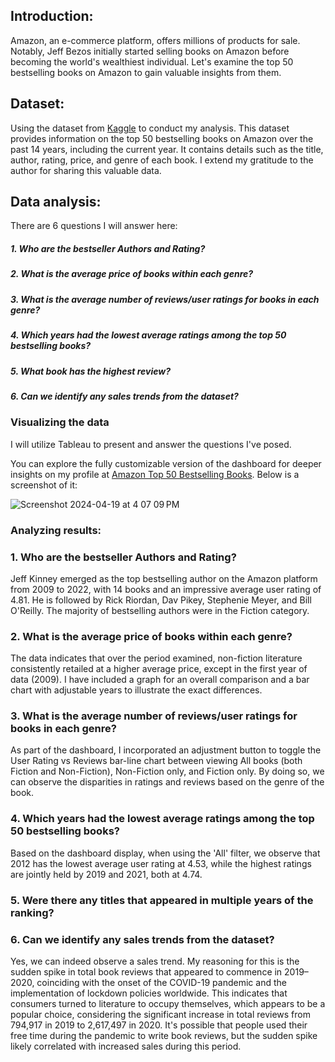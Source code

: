 ## Introduction:
Amazon, an e-commerce platform, offers millions of products for sale. Notably, Jeff Bezos initially started selling books on Amazon before becoming the world's wealthiest individual. Let's examine the top 50 bestselling books on Amazon to gain valuable insights from them.

## Dataset:
Using the dataset from [Kaggle](https://www.kaggle.com/datasets/chriskachmar/amazon-top-50-bestselling-books-2009-2022) to conduct my analysis. This dataset provides information on the top 50 bestselling books on Amazon over the past 14 years, including the current year. It contains details such as the title, author, rating, price, and genre of each book. I extend my gratitude to the author for sharing this valuable data.

## Data analysis:
There are 6 questions I will answer here:

##### 1. Who are the bestseller Authors and Rating?
##### 2. What is the average price of books within each genre?
##### 3. What is the average number of reviews/user ratings for books in each genre?
##### 4. Which years had the lowest average ratings among the top 50 bestselling books?
##### 5. What book has the highest review?
##### 6. Can we identify any sales trends from the dataset?

###  Visualizing the data
I will utilize Tableau to present and answer the questions I've posed.

You can explore the fully customizable version of the dashboard for deeper insights on my profile at [Amazon Top 50 Bestselling Books](https://public.tableau.com/app/profile/clara.bach/viz/AmazonTop50Bestsellingbooks2009-2022/Dashboard12#1). Below is a screenshot of it:

![Screenshot 2024-04-19 at 4 07 09 PM](https://github.com/bachbaongan/Portfolio_Data/assets/144385168/a1f5d5bc-b5a2-44d4-a34c-d4e96f93e20f)

### Analyzing results:
### 1. Who are the bestseller Authors and Rating?
Jeff Kinney emerged as the top bestselling author on the Amazon platform from 2009 to 2022, with 14 books and an impressive average user rating of 4.81. He is followed by Rick Riordan, Dav Pikey, Stephenie Meyer, and Bill O'Reilly. 
The majority of bestselling authors were in the Fiction category. 

### 2. What is the average price of books within each genre?
The data indicates that over the period examined, non-fiction literature consistently retailed at a higher average price, except in the first year of data (2009). I have included a graph for an overall comparison and a bar chart with adjustable years to illustrate the exact differences.


### 3. What is the average number of reviews/user ratings  for books in each genre?
As part of the dashboard, I incorporated an adjustment button to toggle the User Rating vs Reviews bar-line chart between viewing All books (both Fiction and Non-Fiction), Non-Fiction only, and Fiction only. By doing so, we can observe the disparities in ratings and reviews based on the genre of the book.

### 4. Which years had the lowest average ratings among the top 50 bestselling books?
Based on the dashboard display, when using the 'All' filter, we observe that 2012 has the lowest average user rating at 4.53, while the highest ratings are jointly held by 2019 and 2021, both at 4.74.

### 5. Were there any titles that appeared in multiple years of the ranking?

### 6. Can we identify any sales trends from the dataset?
Yes, we can indeed observe a sales trend. My reasoning for this is the sudden spike in total book reviews that appeared to commence in 2019–2020, coinciding with the onset of the COVID-19 pandemic and the implementation of lockdown policies worldwide.
This indicates that consumers turned to literature to occupy themselves, which appears to be a popular choice, considering the significant increase in total reviews from 794,917 in 2019 to 2,617,497 in 2020. It's possible that people used their free time during the pandemic to write book reviews, but the sudden spike likely correlated with increased sales during this period.
